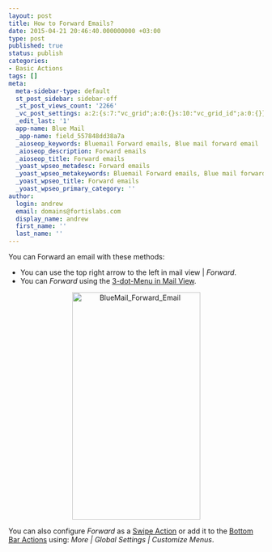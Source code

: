 ```yaml
---
layout: post
title: How to Forward Emails?
date: 2015-04-21 20:46:40.000000000 +03:00
type: post
published: true
status: publish
categories:
- Basic Actions
tags: []
meta:
  meta-sidebar-type: default
  st_post_sidebar: sidebar-off
  _st_post_views_count: '2266'
  _vc_post_settings: a:2:{s:7:"vc_grid";a:0:{}s:10:"vc_grid_id";a:0:{}}
  _edit_last: '1'
  app-name: Blue Mail
  _app-name: field_557848dd38a7a
  _aioseop_keywords: Bluemail Forward emails, Blue mail forward email
  _aioseop_description: Forward emails
  _aioseop_title: Forward emails
  _yoast_wpseo_metadesc: Forward emails
  _yoast_wpseo_metakeywords: Bluemail Forward emails, Blue mail forward email
  _yoast_wpseo_title: Forward emails
  _yoast_wpseo_primary_category: ''
author:
  login: andrew
  email: domains@fortislabs.com
  display_name: andrew
  first_name: ''
  last_name: ''
---
```

<p class="p1">You can Forward an email with these methods:</p>
<ul class="ul1">
<li class="li2">You can use the top right arrow to the left in mail view | <em>Forward</em>.</li>
<li class="li2"><span class="s1">You can<em> Forward</em> using the <a href="/3-dot-menu-options/">3-dot-Menu in Mail View</a>.</span></li>
</ul>
<p style="text-align: center;"><img class="alignnone wp-image-4052 size-full" src="{{ site.baseurl }}/assets/BlueMail_Forward_Email.gif" alt="BlueMail_Forward_Email" width="253" height="450" /></p>
<p>You can also configure <em>Forward</em> as a <a title="How to Configure the Left/Right Swipe Menu?" href="/configure-left-right-swipe-menu/">Swipe Action</a> or add it to the <a title="How to Configure the Bottom Bar Actions?" href="/how-to-configure-the-bottom-bar-actions/">Bottom Bar Actions</a> using: <em>More | Global Settings | Customize Menus</em>.</p>
